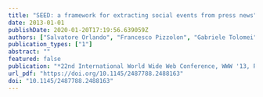 ```yaml
---
title: "SEED: a framework for extracting social events from press news"
date: 2013-01-01
publishDate: 2020-01-20T17:19:56.639059Z
authors: ["Salvatore Orlando", "Francesco Pizzolon", "Gabriele Tolomei"]
publication_types: ["1"]
abstract: ""
featured: false
publication: "*22nd International World Wide Web Conference, WWW '13, Rio de Janeiro, Brazil, May 13-17, 2013, Companion Volume*"
url_pdf: "https://doi.org/10.1145/2487788.2488163"
doi: "10.1145/2487788.2488163"
---
```


